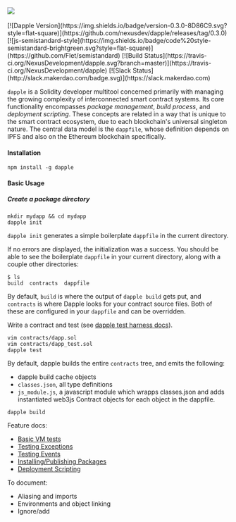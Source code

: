 <img src='https://ipfs.pics/ipfs/QmdUKEX48hXDgG2Y4XkxKJMV8qojiLYGc2mtEncBcEnSLd'/>
<br><br>
[![Dapple Version](https://img.shields.io/badge/version-0.3.0-8D86C9.svg?style=flat-square)](https://github.com/nexusdev/dapple/releases/tag/0.3.0)
[![js-semistandard-style](https://img.shields.io/badge/code%20style-semistandard-brightgreen.svg?style=flat-square)](https://github.com/Flet/semistandard)
[![Build Status](https://travis-ci.org/NexusDevelopment/dapple.svg?branch=master)](https://travis-ci.org/NexusDevelopment/dapple)
[![Slack Status](http://slack.makerdao.com/badge.svg)](https://slack.makerdao.com)


`dapple` is a Solidity developer multitool concerned primarily with managing the growing complexity of interconnected smart contract systems. Its core functionality encompasses *package management*, *build process*, and *deployment scripting*. These concepts are related in a way that is unique to the smart contract ecosystem, due to each blockchain's universal singleton nature. The central data model is the `dappfile`, whose definition depends on IPFS and also on the Ethereum blockchain specifically.

#### Installation

`npm install -g dapple`

#### Basic Usage

##### Create a package directory
```
mkdir mydapp && cd mydapp
dapple init
```

`dapple init` generates a simple boilerplate `dappfile` in the current
directory.

If no errors are displayed, the initialization was a success. You should be able
to see the boilerplate `dappfile` in your current directory, along with a couple
other directories:

```
$ ls
build  contracts  dappfile
```

By default, `build` is where the output of `dapple build` gets put, and
`contracts` is where Dapple looks for your contract source files. Both of these
are configured in your `dappfile` and can be overridden.



Write a contract and test (see [dapple test harness docs](https://github.com/nexusdev/dapple/blob/master/doc/test.md)).

```
vim contracts/dapp.sol
vim contracts/dapp_test.sol
dapple test
```

By default, dapple builds the entire `contracts` tree, and emits the following:
* dapple build cache objects
* `classes.json`, all type definitions
* `js_module.js`, a javascript module which wrapps classes.json and adds instantiated web3js Contract objects for each object in the dappfile.

```
dapple build
```

Feature docs:

* [Basic VM tests](https://github.com/nexusdev/dapple/blob/master/doc/test.md)
* [Testing Exceptions](https://github.com/nexusdev/dapple/blob/master/doc/test_errors.md)
* [Testing Events](https://github.com/nexusdev/dapple/blob/master/doc/test_events.md)
* [Installing/Publishing Packages](https://github.com/nexusdev/dapple/blob/master/doc/install_publish.md)
* [Deployment Scripting](https://github.com/nexusdev/dapple/blob/master/doc/deployscript.md)


To document:
* Aliasing and imports
* Environments and object linking
* Ignore/add

